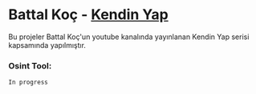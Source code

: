 # Battal Koç - [Kendin Yap](https://www.youtube.com/watch?v=JeTfEH7imvQ&list=PLm3lun9LOtTYZtcdmH3lNHJvUZkg8hHIq&index=1)

Bu projeler Battal Koç'un youtube kanalında yayınlanan Kendin Yap serisi kapsamında yapılmıştır.

### Osint Tool:

    In progress

